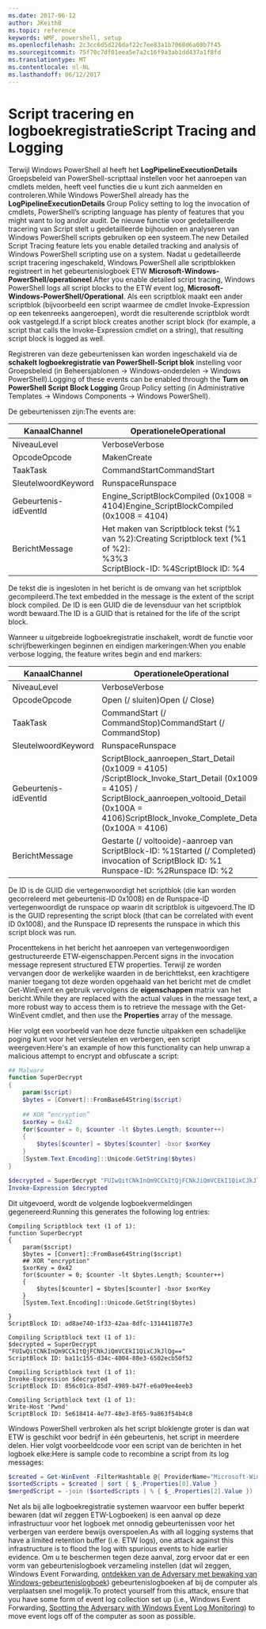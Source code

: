 ```yaml
---
ms.date: 2017-06-12
author: JKeithB
ms.topic: reference
keywords: WMF, powershell, setup
ms.openlocfilehash: 2c3cc6d5d226daf22c7ee83a1b7068d6a08b7f45
ms.sourcegitcommit: 75f70c7df01eea5e7a2c16f9a3ab1dd437a1f8fd
ms.translationtype: MT
ms.contentlocale: nl-NL
ms.lasthandoff: 06/12/2017
---
```

# <a name="script-tracing-and-logging"></a><span data-ttu-id="85a60-102">Script tracering en logboekregistratie</span><span class="sxs-lookup"><span data-stu-id="85a60-102">Script Tracing and Logging</span></span>

<span data-ttu-id="85a60-103">Terwijl Windows PowerShell al heeft het **LogPipelineExecutionDetails** Groepsbeleid van PowerShell-scripttaal instellen voor het aanroepen van cmdlets melden, heeft veel functies die u kunt zich aanmelden en controleren.</span><span class="sxs-lookup"><span data-stu-id="85a60-103">While Windows PowerShell already has the **LogPipelineExecutionDetails** Group Policy setting to log the invocation of cmdlets, PowerShell’s scripting language has plenty of features that you might want to log and/or audit.</span></span> <span data-ttu-id="85a60-104">De nieuwe functie voor gedetailleerde tracering van Script stelt u gedetailleerde bijhouden en analyseren van Windows PowerShell scripts gebruiken op een systeem.</span><span class="sxs-lookup"><span data-stu-id="85a60-104">The new Detailed Script Tracing feature lets you enable detailed tracking and analysis of Windows PowerShell scripting use on a system.</span></span> <span data-ttu-id="85a60-105">Nadat u gedetailleerde script tracering ingeschakeld, Windows PowerShell alle scriptblokken registreert in het gebeurtenislogboek ETW **Microsoft-Windows-PowerShell/operationeel**.</span><span class="sxs-lookup"><span data-stu-id="85a60-105">After you enable detailed script tracing, Windows PowerShell logs all script blocks to the ETW event log, **Microsoft-Windows-PowerShell/Operational**.</span></span> <span data-ttu-id="85a60-106">Als een scriptblok maakt een ander scriptblok (bijvoorbeeld een script waarmee de cmdlet Invoke-Expression op een tekenreeks aangeroepen), wordt die resulterende scriptblok wordt ook vastgelegd.</span><span class="sxs-lookup"><span data-stu-id="85a60-106">If a script block creates another script block (for example, a script that calls the Invoke-Expression cmdlet on a string), that resulting script block is logged as well.</span></span>

<span data-ttu-id="85a60-107">Registreren van deze gebeurtenissen kan worden ingeschakeld via de **schakelt logboekregistratie van PowerShell-Script blok** instelling voor Groepsbeleid (in Beheersjablonen -> Windows-onderdelen -> Windows PowerShell).</span><span class="sxs-lookup"><span data-stu-id="85a60-107">Logging of these events can be enabled through the **Turn on PowerShell Script Block Logging** Group Policy setting (in Administrative Templates -> Windows Components -> Windows PowerShell).</span></span>

<span data-ttu-id="85a60-108">De gebeurtenissen zijn:</span><span class="sxs-lookup"><span data-stu-id="85a60-108">The events are:</span></span>

| <span data-ttu-id="85a60-109">Kanaal</span><span class="sxs-lookup"><span data-stu-id="85a60-109">Channel</span></span> | <span data-ttu-id="85a60-110">Operationele</span><span class="sxs-lookup"><span data-stu-id="85a60-110">Operational</span></span>                                 |
|---------|---------------------------------------------|
| <span data-ttu-id="85a60-111">Niveau</span><span class="sxs-lookup"><span data-stu-id="85a60-111">Level</span></span>   | <span data-ttu-id="85a60-112">Verbose</span><span class="sxs-lookup"><span data-stu-id="85a60-112">Verbose</span></span>                                     |
| <span data-ttu-id="85a60-113">Opcode</span><span class="sxs-lookup"><span data-stu-id="85a60-113">Opcode</span></span>  | <span data-ttu-id="85a60-114">Maken</span><span class="sxs-lookup"><span data-stu-id="85a60-114">Create</span></span>                                      |
| <span data-ttu-id="85a60-115">Taak</span><span class="sxs-lookup"><span data-stu-id="85a60-115">Task</span></span>    | <span data-ttu-id="85a60-116">CommandStart</span><span class="sxs-lookup"><span data-stu-id="85a60-116">CommandStart</span></span>                                |
| <span data-ttu-id="85a60-117">Sleutelwoord</span><span class="sxs-lookup"><span data-stu-id="85a60-117">Keyword</span></span> | <span data-ttu-id="85a60-118">Runspace</span><span class="sxs-lookup"><span data-stu-id="85a60-118">Runspace</span></span>                                    |
| <span data-ttu-id="85a60-119">Gebeurtenis-id</span><span class="sxs-lookup"><span data-stu-id="85a60-119">EventId</span></span> | <span data-ttu-id="85a60-120">Engine_ScriptBlockCompiled (0x1008 = 4104)</span><span class="sxs-lookup"><span data-stu-id="85a60-120">Engine_ScriptBlockCompiled (0x1008 = 4104)</span></span>  |
| <span data-ttu-id="85a60-121">Bericht</span><span class="sxs-lookup"><span data-stu-id="85a60-121">Message</span></span> | <span data-ttu-id="85a60-122">Het maken van Scriptblock tekst (%1 van %2):</span><span class="sxs-lookup"><span data-stu-id="85a60-122">Creating Scriptblock text (%1 of %2):</span></span> </br> <span data-ttu-id="85a60-123">%3</span><span class="sxs-lookup"><span data-stu-id="85a60-123">%3</span></span> </br> <span data-ttu-id="85a60-124">ScriptBlock-ID: %4</span><span class="sxs-lookup"><span data-stu-id="85a60-124">ScriptBlock ID: %4</span></span> |


<span data-ttu-id="85a60-125">De tekst die is ingesloten in het bericht is de omvang van het scriptblok gecompileerd.</span><span class="sxs-lookup"><span data-stu-id="85a60-125">The text embedded in the message is the extent of the script block compiled.</span></span> <span data-ttu-id="85a60-126">De ID is een GUID die de levensduur van het scriptblok wordt bewaard.</span><span class="sxs-lookup"><span data-stu-id="85a60-126">The ID is a GUID that is retained for the life of the script block.</span></span>

<span data-ttu-id="85a60-127">Wanneer u uitgebreide logboekregistratie inschakelt, wordt de functie voor schrijfbewerkingen beginnen en eindigen markeringen:</span><span class="sxs-lookup"><span data-stu-id="85a60-127">When you enable verbose logging, the feature writes begin and end markers:</span></span>

| <span data-ttu-id="85a60-128">Kanaal</span><span class="sxs-lookup"><span data-stu-id="85a60-128">Channel</span></span> | <span data-ttu-id="85a60-129">Operationele</span><span class="sxs-lookup"><span data-stu-id="85a60-129">Operational</span></span>                                            |
|---------|--------------------------------------------------------|
| <span data-ttu-id="85a60-130">Niveau</span><span class="sxs-lookup"><span data-stu-id="85a60-130">Level</span></span>   | <span data-ttu-id="85a60-131">Verbose</span><span class="sxs-lookup"><span data-stu-id="85a60-131">Verbose</span></span>                                                |
| <span data-ttu-id="85a60-132">Opcode</span><span class="sxs-lookup"><span data-stu-id="85a60-132">Opcode</span></span>  | <span data-ttu-id="85a60-133">Open (/ sluiten)</span><span class="sxs-lookup"><span data-stu-id="85a60-133">Open (/ Close)</span></span>                                         |
| <span data-ttu-id="85a60-134">Taak</span><span class="sxs-lookup"><span data-stu-id="85a60-134">Task</span></span>    | <span data-ttu-id="85a60-135">CommandStart (/ CommandStop)</span><span class="sxs-lookup"><span data-stu-id="85a60-135">CommandStart (/ CommandStop)</span></span>                           |
| <span data-ttu-id="85a60-136">Sleutelwoord</span><span class="sxs-lookup"><span data-stu-id="85a60-136">Keyword</span></span> | <span data-ttu-id="85a60-137">Runspace</span><span class="sxs-lookup"><span data-stu-id="85a60-137">Runspace</span></span>                                               |
| <span data-ttu-id="85a60-138">Gebeurtenis-id</span><span class="sxs-lookup"><span data-stu-id="85a60-138">EventId</span></span> | <span data-ttu-id="85a60-139">ScriptBlock\_aanroepen\_Start\_Detail (0x1009 = 4105) /</span><span class="sxs-lookup"><span data-stu-id="85a60-139">ScriptBlock\_Invoke\_Start\_Detail (0x1009 = 4105) /</span></span> </br> <span data-ttu-id="85a60-140">ScriptBlock\_aanroepen\_voltooid\_Detail (0x100A = 4106)</span><span class="sxs-lookup"><span data-stu-id="85a60-140">ScriptBlock\_Invoke\_Complete\_Detail (0x100A = 4106)</span></span> |
| <span data-ttu-id="85a60-141">Bericht</span><span class="sxs-lookup"><span data-stu-id="85a60-141">Message</span></span> | <span data-ttu-id="85a60-142">Gestarte (/ voltooide)-aanroep van ScriptBlock-ID: %1</span><span class="sxs-lookup"><span data-stu-id="85a60-142">Started (/ Completed) invocation of ScriptBlock ID: %1</span></span> </br> <span data-ttu-id="85a60-143">Runspace-ID: %2</span><span class="sxs-lookup"><span data-stu-id="85a60-143">Runspace ID: %2</span></span> |

<span data-ttu-id="85a60-144">De ID is de GUID die vertegenwoordigt het scriptblok (die kan worden gecorreleerd met gebeurtenis-ID 0x1008) en de Runspace-ID vertegenwoordigt de runspace op waarin dit scriptblok is uitgevoerd.</span><span class="sxs-lookup"><span data-stu-id="85a60-144">The ID is the GUID representing the script block (that can be correlated with event ID 0x1008), and the Runspace ID represents the runspace in which this script block was run.</span></span>

<span data-ttu-id="85a60-145">Procenttekens in het bericht het aanroepen van vertegenwoordigen gestructureerde ETW-eigenschappen.</span><span class="sxs-lookup"><span data-stu-id="85a60-145">Percent signs in the invocation message represent structured ETW properties.</span></span> <span data-ttu-id="85a60-146">Terwijl ze worden vervangen door de werkelijke waarden in de berichttekst, een krachtigere manier toegang tot deze worden opgehaald van het bericht met de cmdlet Get-WinEvent en gebruik vervolgens de **eigenschappen** matrix van het bericht.</span><span class="sxs-lookup"><span data-stu-id="85a60-146">While they are replaced with the actual values in the message text, a more robust way to access them is to retrieve the message with the Get-WinEvent cmdlet, and then use the **Properties** array of the message.</span></span>

<span data-ttu-id="85a60-147">Hier volgt een voorbeeld van hoe deze functie uitpakken een schadelijke poging kunt voor het versleutelen en verbergen, een script weergeven:</span><span class="sxs-lookup"><span data-stu-id="85a60-147">Here's an example of how this functionality can help unwrap a malicious attempt to encrypt and obfuscate a script:</span></span>

```powershell
## Malware
function SuperDecrypt
{
    param($script)
    $bytes = [Convert]::FromBase64String($script)
             
    ## XOR “encryption”
    $xorKey = 0x42
    for($counter = 0; $counter -lt $bytes.Length; $counter++)
    {
        $bytes[$counter] = $bytes[$counter] -bxor $xorKey
    }
    [System.Text.Encoding]::Unicode.GetString($bytes)
}

$decrypted = SuperDecrypt "FUIwQitCNkInQm9CCkItQjFCNkJiQmVCEkI1QixCJkJlQg=="
Invoke-Expression $decrypted
```

<span data-ttu-id="85a60-148">Dit uitgevoerd, wordt de volgende logboekvermeldingen gegenereerd:</span><span class="sxs-lookup"><span data-stu-id="85a60-148">Running this generates the following log entries:</span></span>

```
Compiling Scriptblock text (1 of 1):
function SuperDecrypt
{
    param($script)
    $bytes = [Convert]::FromBase64String($script)
    ## XOR "encryption"
    $xorKey = 0x42
    for($counter = 0; $counter -lt $bytes.Length; $counter++)
    {
        $bytes[$counter] = $bytes[$counter] -bxor $xorKey
    }
    [System.Text.Encoding]::Unicode.GetString($bytes)

}
ScriptBlock ID: ad8ae740-1f33-42aa-8dfc-1314411877e3

Compiling Scriptblock text (1 of 1):
$decrypted = SuperDecrypt "FUIwQitCNkInQm9CCkItQjFCNkJiQmVCEkI1QixCJkJlQg=="
ScriptBlock ID: ba11c155-d34c-4004-88e3-6502ecb50f52

Compiling Scriptblock text (1 of 1):
Invoke-Expression $decrypted
ScriptBlock ID: 856c01ca-85d7-4989-b47f-e6a09ee4eeb3

Compiling Scriptblock text (1 of 1):
Write-Host 'Pwnd'
ScriptBlock ID: 5e618414-4e77-48e3-8f65-9a863f54b4c8
```

Windows PowerShell verbroken als het script bloklengte groter is dan wat ETW is geschikt voor bedrijf in één gebeurtenis, het script in meerdere delen. <span data-ttu-id="85a60-150">Hier volgt voorbeeldcode voor een script van de berichten in het logboek elke:</span><span class="sxs-lookup"><span data-stu-id="85a60-150">Here is sample code to recombine a script from its log messages:</span></span>

```powershell
$created = Get-WinEvent -FilterHashtable @{ ProviderName="Microsoft-Windows-PowerShell"; Id = 4104 } | Where-Object { $_.<...> }
$sortedScripts = $created | sort { $_.Properties[0].Value }
$mergedScript = -join ($sortedScripts | % { $_.Properties[2].Value })
```

<span data-ttu-id="85a60-151">Net als bij alle logboekregistratie systemen waarvoor een buffer beperkt bewaren (dat wil zeggen ETW-Logboeken) is een aanval op deze infrastructuur voor het logboek met onnodig gebeurtenissen voor het verbergen van eerdere bewijs overspoelen.</span><span class="sxs-lookup"><span data-stu-id="85a60-151">As with all logging systems that have a limited retention buffer (i.e. ETW logs), one attack against this infrastructure is to flood the log with spurious events to hide earlier evidence.</span></span> <span data-ttu-id="85a60-152">Om u te beschermen tegen deze aanval, zorg ervoor dat er een vorm van gebeurtenislogboek verzameling instellen (dat wil zeggen, Windows Event Forwarding, [ontdekken van de Adversary met bewaking van Windows-gebeurtenislogboek](http://www.nsa.gov/ia/_files/app/Spotting_the_Adversary_with_Windows_Event_Log_Monitoring.pdf)) gebeurtenislogboeken af bij de computer als verplaatsen snel mogelijk.</span><span class="sxs-lookup"><span data-stu-id="85a60-152">To protect yourself from this attack, ensure that you have some form of event log collection set up (i.e., Windows Event Forwarding, [Spotting the Adversary with Windows Event Log Monitoring](http://www.nsa.gov/ia/_files/app/Spotting_the_Adversary_with_Windows_Event_Log_Monitoring.pdf)) to move event logs off of the computer as soon as possible.</span></span>

